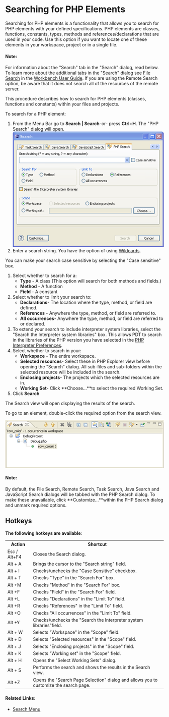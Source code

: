 # Searching for PHP Elements

<!--context:searching_for_php_elements-->

Searching for PHP elements is a functionality that allows you to search for PHP elements with your defined specifications. PHP elements are classes, functions, constants, types, methods and references/declarations that are used in your code. Use this option if you want to locate one of these elements in your workspace, project or in a single file.

<!--note-start-->

#### Note:

For information about the "Search" tab in the "Search" dialog, read below. To learn more about the additional tabs in the "Search" dialog see [File Search](PLUGINS_ROOT/org.eclipse.platform.doc.user/reference/ref-45.htm) in the [Workbench User Guide](../../nav/10). If you are using the Remote Search option, be aware that it does not search all of the resources of the remote server.

<!--note-end-->

This procedure describes how to search for PHP elements (classes, functions and constants) within your files and projects.

<!--ref-start-->

To search for a PHP element:

 1. From the Menu Bar go to **Search | Search**-or- press **Ctrl+H**.  The "PHP Search" dialog will open. <br />![PHP Search](images/php_search_screen_pdt.png "PHP Search")
 2. Enter a search string. You have the option of using [Wildcards](PLUGINS_ROOT/org.eclipse.platform.doc.user/reference/ref-45.htm).

You can make your search case sensitive by selecting the "Case sensitive" box.

 1. Select whether to search for a:
    * **Type** - A class (This option will search for both methods and fields.)
    * **Method** - A function
    * **Field** - A constant
 2. Select whether to limit your search to:
    * **Declarations**- The location where the type, method, or field are defined.
    * **References** - Anywhere the type, method, or field are referred to.
    * **All occurrences**- Anywhere the type, method, or field are referred to or declared.
 3. To extend your search to include interpreter system libraries, select the "Search the Interpreter system libraries" box. This allows PDT to search in the libraries of the PHP version you have selected in the [PHP Interpreter Preferences](../032-reference/032-preferences/064-php_interpreter.md).
 4. Select whether to search in your:
    * **Workspace** - The entire workspace.
    * **Selected resources**- Select these in PHP Explorer view before opening the "Search" dialog. All sub-files and sub-folders within the selected resource will be included in the search.
    * **Enclosing projects**- The projects which the selected resources are in.
    * **Working Set**- Click **Choose...**to select the required Working Set.
 5. Click **Search**

The Search view will open displaying the results of the search.

To go to an element, double-click the required option from the search view.

![search_results.png](images/search_results.png "search_results.png")

<!--ref-end-->

<!--note-start-->

#### Note:

By default, the File Search, Remote Search, Task Search, Java Search and JavaScript Search dialogs will be tabbed with the PHP Search dialog. To make these unavailable, click **Customize...**within the PHP Search dialog and unmark required options.

<!--note-end-->

## Hotkeys

**The following hotkeys are available**:

<table>
<tr><th>Action</th>
<th>Shortcut</th></tr>

<tr><td>Esc / Alt+F4</td>
<td>Closes the Search dialog.</td></tr>

<tr><td>Alt + A</td>
<td>Brings the cursor to the "Search string" field.</td></tr>

<tr><td>Alt + I</td>
<td>Checks/unchecks the "Case Sensitive" checkbox.</td></tr>

<tr><td>Alt + T</td>
<td>Checks "Type" in the "Search For" box.</td></tr>

<tr><td>Alt +M</td>
<td>Checks "Method" in the "Search For" box.</td></tr>

<tr><td>Alt +F</td>
<td>Checks "Field" in the "Search For" field.</td></tr>

<tr><td>Alt +L</td>
<td>Checks "Declarations" in the "Limit To" field.</td></tr>

<tr><td>Alt +R</td>
<td>Checks "References" in the "Limit To" field.</td></tr>

<tr><td>Alt +O</td>
<td>Checks "All occurrences" in the "Limit To" field.</td></tr>

<tr><td>Alt +Y</td>
<td>Checks/unchecks the "Search the Interpreter system libraries"field.</td></tr>

<tr><td>Alt + W</td>
<td>Selects "Workspace" in the "Scope" field.</td></tr>

<tr><td>Alt + D</td>
<td>Selects "Selected resources" in the "Scope" field.</td></tr>

<tr><td>Alt + J</td>
<td>Selects "Enclosing projects" in the "Scope" field.</td></tr>

<tr><td>Alt + K</td>
<td>Selects "Working set" in the "Scope" field.</td></tr>

<tr><td>Alt + H</td>
<td>Opens the "Select Working Sets" dialog.</td></tr>

<tr><td>Alt + S</td>
<td>Performs the search and shows the results in the Search view.</td></tr>

<tr><td>Alt +Z</td>
<td>Opens the "Search Page Selection" dialog and allows you to customize the search page.</td></tr>
</table>

<!--links-start-->

#### Related Links:

 * [Search Menu](../032-reference/016-menus/048-search.md)

<!--links-end-->
